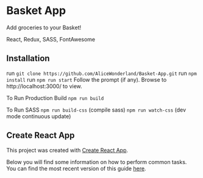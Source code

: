 # Basket App
Add groceries to your Basket!

React, Redux, SASS, FontAwesome

## Installation
run `git clone https://github.com/AliceWonderland/Basket-App.git`
run `npm install`
run `npm run start`
Follow the prompt (if any).
Browse to http://localhost:3000/ to view.

To Run Production Build
`npm run build`

To Run SASS
`npm run build-css` (compile sass)
`npm run watch-css` (dev mode continuous update)


## Create React App
This project was created with [Create React App](https://github.com/facebookincubator/create-react-app).

Below you will find some information on how to perform common tasks.<br>
You can find the most recent version of this guide [here](https://github.com/facebookincubator/create-react-app/blob/master/packages/react-scripts/template/README.md).

